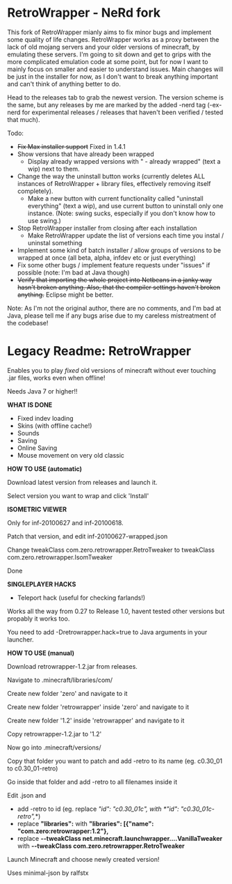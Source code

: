 # RetroWrapper - NeRd fork

This fork of RetroWrapper mianly aims to fix minor bugs and implement some quality of life changes. RetroWrapper works as a proxy between the lack of old mojang servers and your older versions of minecraft, by emulating these servers. I'm going to sit down and get to grips with the more complicated emulation code at some point, but for now I want to mainly focus on smaller and easier to understand issues. Main changes will be just in the installer for now, as I don't want to break anything important and can't think of anything better to do.

Head to the releases tab to grab the newest version. The version scheme is the same, but any releases by me are marked by the added -nerd tag (-ex-nerd for experimental releases / releases that haven't been verified / tested that much).


Todo:

- ~~Fix Max installer support~~ Fixed in 1.4.1
- Show versions that have already been wrapped
  - Display already wrapped versions with " - already wrapped" (text a wip) next to them. 
- Change the way the uninstall button works (currently deletes ALL instances of RetroWrapper + library files, effectively removing itself completely). 
  - Make a new button with current functionality called "uninstall everything" (text a wip), and use current button to uninstall only one instance. (Note: swing sucks, especially if you don't know how to use swing.)
- Stop RetroWrapper installer from closing after each installation
  - Make RetroWrapper update the list of versions each time you instal / uninstal something
- Implement some kind of batch installer / allow groups of versions to be wrapped at once (all beta, alpha, infdev etc or just everything)
- Fix some other bugs / implement feature requests under "issues" if possible (note: I'm bad at Java though)
- ~~Verify that importing the whole project into Netbeans in a janky way hasn't broken anything. Also, that the compiler settings haven't broken anything.~~ Eclipse might be better. 

Note: As I'm not the original author, there are no comments, and I'm bad at Java, please tell me if any bugs arise due to my careless mistreatment of the codebase! 

# Legacy Readme: RetroWrapper
Enables you to play _fixed_ old versions of minecraft without ever touching .jar files, works even when offline!

Needs Java 7 or higher!!

**WHAT IS DONE**
- Fixed indev loading
- Skins (with offline cache!)
- Sounds
- Saving
- Online Saving
- Mouse movement on very old classic

**HOW TO USE (automatic)**

Download latest version from releases and launch it.

Select version you want to wrap and click 'Install'

**ISOMETRIC VIEWER**

Only for inf-20100627 and inf-20100618.

Patch that version, and edit inf-20100627-wrapped.json

Change tweakClass com.zero.retrowrapper.RetroTweaker to tweakClass com.zero.retrowrapper.IsomTweaker

Done

**SINGLEPLAYER HACKS**

- Teleport hack (useful for checking farlands!)

Works all the way from 0.27 to Release 1.0, havent tested other versions but propably it works too.

You need to add -Dretrowrapper.hack=true to Java arguments in your launcher.

**HOW TO USE (manual)**

Download retrowrapper-1.2.jar from releases.

Navigate to .minecraft/libraries/com/

Create new folder 'zero' and navigate to it

Create new folder 'retrowrapper' inside 'zero' and navigate to it

Create new folder '1.2' inside 'retrowrapper' and navigate to it

Copy retrowrapper-1.2.jar to '1.2'

Now go into .minecraft/versions/

Copy that folder you want to patch and add -retro to its name (eg. c0.30_01 to c0.30_01-retro)

Go inside that folder and add -retro to all filenames inside it

Edit <version>.json and
  
- add -retro to id (eg. replace **"id": "c0.30_01c",* with *"id": "c0.30_01c-retro",**)
- replace **"libraries":** with **"libraries": [{"name": "com.zero:retrowrapper:1.2"},**
- replace **--tweakClass net.minecraft.launchwrapper....VanillaTweaker** with **--tweakClass com.zero.retrowrapper.RetroTweaker**
  
Launch Minecraft and choose newly created version!





Uses minimal-json by ralfstx
